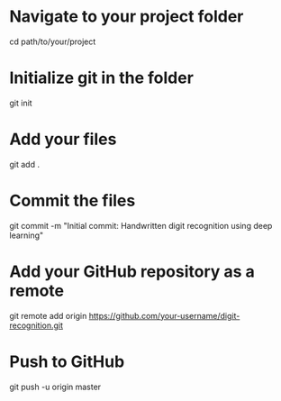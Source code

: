 # Navigate to your project folder
cd path/to/your/project

# Initialize git in the folder
git init

# Add your files
git add .

# Commit the files
git commit -m "Initial commit: Handwritten digit recognition using deep learning"

# Add your GitHub repository as a remote
git remote add origin https://github.com/your-username/digit-recognition.git

# Push to GitHub
git push -u origin master
